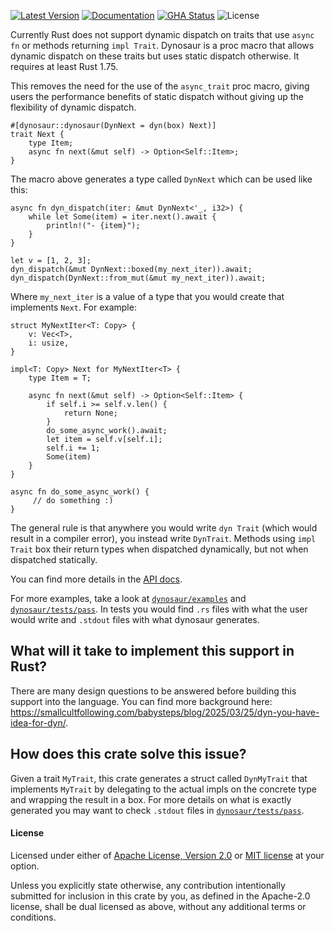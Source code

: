 [![Latest Version]][crates.io] [![Documentation]][docs.rs] [![GHA Status]][GitHub Actions] ![License]

Currently Rust does not support dynamic dispatch on traits that use `async fn` or methods returning `impl Trait`. Dynosaur is a proc macro that allows dynamic dispatch on these traits but uses static dispatch otherwise. It requires at least Rust 1.75.

This removes the need for the use of the `async_trait` proc macro, giving users the performance benefits of static dispatch without giving up the flexibility of dynamic dispatch.

```rust,ignore
#[dynosaur::dynosaur(DynNext = dyn(box) Next)]
trait Next {
    type Item;
    async fn next(&mut self) -> Option<Self::Item>;
}
```

The macro above generates a type called `DynNext` which can be used like this:

```rust,ignore
async fn dyn_dispatch(iter: &mut DynNext<'_, i32>) {
    while let Some(item) = iter.next().await {
        println!("- {item}");
    }
}

let v = [1, 2, 3];
dyn_dispatch(&mut DynNext::boxed(my_next_iter)).await;
dyn_dispatch(DynNext::from_mut(&mut my_next_iter)).await;
```

Where `my_next_iter` is a value of a type that you would create that implements `Next`. For example:

```rust,ignore
struct MyNextIter<T: Copy> {
    v: Vec<T>,
    i: usize,
}

impl<T: Copy> Next for MyNextIter<T> {
    type Item = T;

    async fn next(&mut self) -> Option<Self::Item> {
        if self.i >= self.v.len() {
            return None;
        }
        do_some_async_work().await;
        let item = self.v[self.i];
        self.i += 1;
        Some(item)
    }
}

async fn do_some_async_work() {
     // do something :)
}
```

The general rule is that anywhere you would write `dyn Trait` (which would result in a compiler error), you instead write `DynTrait`. Methods using `impl Trait` box their return types when dispatched dynamically, but not when dispatched statically.

You can find more details in the [API docs][docs.rs].

For more examples, take a look at [`dynosaur/examples`](dynosaur/examples) and [`dynosaur/tests/pass`](dynosaur/tests/pass). In tests you would find `.rs` files with what the user would write and `.stdout` files with what dynosaur generates.

## What will it take to implement this support in Rust?

There are many design questions to be answered before building this support into the language. You can find more background here: <https://smallcultfollowing.com/babysteps/blog/2025/03/25/dyn-you-have-idea-for-dyn/>.

## How does this crate solve this issue?

Given a trait `MyTrait`, this crate generates a struct called `DynMyTrait` that implements `MyTrait` by delegating to the actual impls on the concrete type and wrapping the result in a box. For more details on what is exactly generated you may want to check `.stdout` files in [`dynosaur/tests/pass`](dynosaur/tests/pass).

#### License

Licensed under either of [Apache License, Version 2.0](LICENSE-APACHE) or
[MIT license](LICENSE-MIT) at your option.

Unless you explicitly state otherwise, any contribution intentionally submitted for inclusion in
this crate by you, as defined in the Apache-2.0 license, shall be dual licensed as above, without
any additional terms or conditions.

[GitHub Actions]: https://github.com/spastorino/dynosaur/actions
[GHA Status]: https://github.com/spastorino/dynosaur/actions/workflows/ci.yaml/badge.svg
[crates.io]: https://crates.io/crates/dynosaur
[Latest Version]: https://img.shields.io/crates/v/dynosaur.svg
[Documentation]: https://img.shields.io/docsrs/dynosaur
[docs.rs]: https://docs.rs/dynosaur
[License]: https://img.shields.io/crates/l/dynosaur.svg
